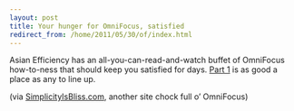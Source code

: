 ```yaml
---
layout: post
title: Your hunger for OmniFocus, satisfied
redirect_from: /home/2011/05/30/of/index.html
---
```

<p>Asian Efficiency has an all-you-can-read-and-watch buffet of OmniFocus how-to-ness that should keep you satisfied for days. <a href="http://www.asianefficiency.com/task-management/omnifocus-series-part-01-getting-started-with-omnifocus/">Part 1</a> is as good a place as any to line up.</p>
<p>(via <a href="http://simplicityisbliss.com/2011/05/30/omnifocus-from-the-ground-up/">SimplicityIsBliss.com</a>, another site chock full o&#8217; OmniFocus)</p>
